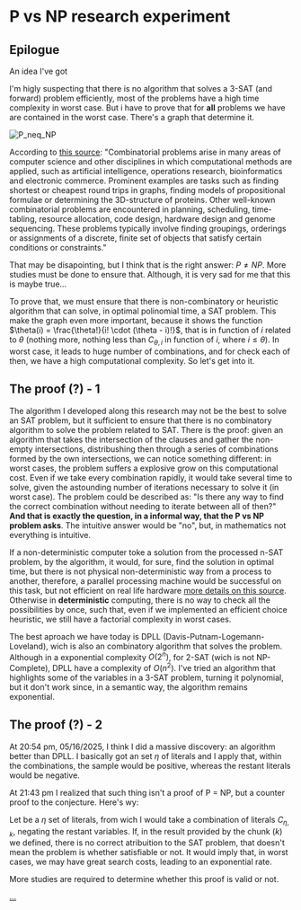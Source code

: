 # P vs NP research experiment

## Epilogue

An idea I've got

I'm higly suspecting that there is no algorithm that solves a 3-SAT (and forward) problem efficiently, most of the problems have a high time complexity in worst case.
But i have to prove that for **all** problems we have are contained in the worst case. There's a graph that determine it.

![P_neq_NP](https://github.com/user-attachments/assets/9e74f498-3ca5-4e84-be53-51d53f77966f)

 According to [this source](https://www-sciencedirect-com.translate.goog/topics/computer-science/combinatorial-problem): "Combinatorial problems arise in many areas of computer science and other disciplines in which computational methods are applied, such as artificial intelligence, operations research, bioinformatics and electronic commerce. Prominent examples are tasks such as finding shortest or cheapest round trips in graphs, finding models of propositional formulae or determining the 3D-structure of proteins. Other well-known combinatorial problems are encountered in planning, scheduling, time-tabling, resource allocation, code design, hardware design and genome sequencing. These problems typically involve finding groupings, orderings or assignments of a discrete, finite set of objects that satisfy certain conditions or constraints."

 That may be disapointing, but I think that is the right answer: $P \neq NP$. More studies must be done to ensure that. Although, it is very sad for me that this is maybe true...
 
To prove that, we must ensure that there is non-combinatory or heuristic algorithm that can solve, in optimal polinomial time, a SAT problem. This make the graph even more important, because it shows the function $\theta(i) = \frac{\theta!}{i! \cdot (\theta - i)!}$, that is in function of $i$ related to $\theta$ (nothing more, nothing less than $C_{\theta, i}$ in function of $i$, where $i \leq \theta$). In worst case, it leads to huge number of combinations, and for check each of then, we have a high computational complexity. So let's get into it.

## The proof (?) - 1

The algorithm I developed along this research may not be the best to solve an SAT problem, but it sufficient to ensure that there is no combinatory algorithm to solve the problem related to SAT. There is the proof: given an algorithm that takes the intersection of the clauses and gather the non-empty intersections, distribushing then through a series of combinations formed by the own intersections, we can notice something different: in worst cases, the problem suffers a explosive grow on this computational cost. Even if we take every combination rapidly, it would take several time to solve, given the astounding number of iterations necessary to solve it (in worst case). The problem could be described as: "Is there any way to find the correct combination without needing to iterate between all of then?" **And that is exactly the question, in a informal way, that the P vs NP problem asks**. The intuitive answer would be "no", but, in mathematics not everything is intuitive.

If a non-deterministic computer toke a solution from the processed n-SAT problem, by the algorithm, it would, for sure, find the solution in optimal time, but there is not physical non-deterministic way from a process to another, therefore, a parallel processing machine would be successful on this task, but not efficient on real life hardware [more details on this source](https://www.quora.com/What-is-the-point-of-a-non-deterministic-Turing-machine-if-it-cant-be-implemented-Or-is-there-a-way-to-implement-it). Otherwise in **deterministic** computing, there is no way to check all the possibilities by once, such that, even if we implemented an efficient choice heuristic, we still have a factorial complexity in worst cases.

The best aproach we have today is DPLL (Davis-Putnam-Logemann-Loveland), wich is also an combinatory algorithm that solves the problem. Although in a exponential complexity $O(2^n)$, for 2-SAT (wich is not NP-Complete), DPLL have a complexity of $O(n^2)$. I've tried an algorithm that highlights some of the variables in a 3-SAT problem, turning it polynomial, but it don't work since, in a semantic way, the algorithm remains exponential.

## The proof (?) - 2

At 20:54 pm, 05/16/2025, I think I did a massive discovery: an algorithm better than DPLL. I basically got an set $\eta$ of literals and I apply that, within the combinations, the sample would be positive, whereas the restant literals would be negative.

At 21:43 pm I realized that such thing isn't a proof of P = NP, but a counter proof to the conjecture. Here's wy:

Let be a $\eta$ set of literals, from wich I would take a combination of literals $C_{\eta, k}$, negating the restant variables. If, in the result provided by the chunk ($k$) we defined, there is no correct atribuition to the SAT problem, that doesn't mean the problem is whether satisfiable or not. It would imply that, in worst cases, we may have great search costs, leading to an exponential rate.

More studies are required to determine whether this proof is valid or not.

[...](https://www.overleaf.com/read/btsskgtbbgdv#5fdc26)
